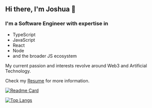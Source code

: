 ## Hi there, I'm Joshua 👋

### I'm a Software Engineer with expertise in

- TypeScript
- JavaScript
- React
- Node
- and the broader JS ecosystem

My current passion and interests revolve around Web3 and Artificial Technology.

Check my [Resume](https://resume.io/r/fyzF2RrFm) for more information.

[![Readme Card](https://github-readme-stats.vercel.app/api?username=joshuanatanielnm&show_icons=true&theme=react&rank_icon=github&card_width=475)](https://github.com/joshuanatanielnm/github-readme-stats)

[![Top Langs](https://github-readme-stats.vercel.app/api/top-langs/?username=joshuanatanielnm&show_icons=true&theme=react&card_width=475)](https://github.com/joshuanatanielnm/github-readme-stats)

